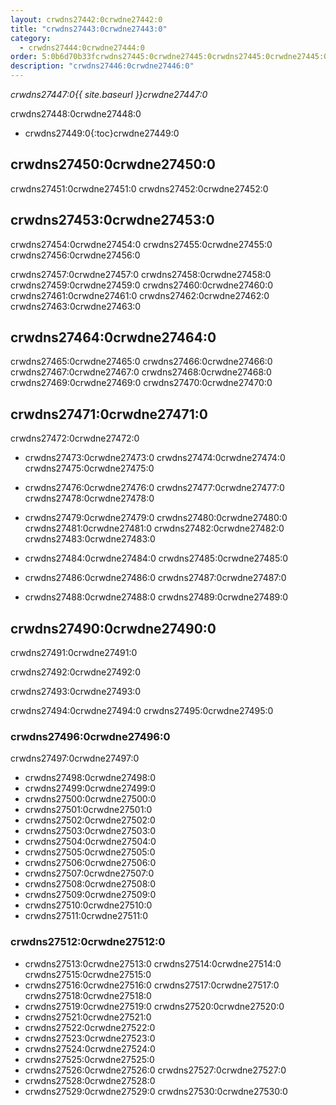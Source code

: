 ```yaml
---
layout: crwdns27442:0crwdne27442:0
title: "crwdns27443:0crwdne27443:0"
category:
  - crwdns27444:0crwdne27444:0
order: 5:0b6d70b33fcrwdns27445:0crwdne27445:0crwdns27445:0crwdne27445:0c7.894crwdns27445:0crwdne27445:01827crwdns27445:0crwdne27445:0
description: "crwdns27446:0crwdne27446:0"
---
```

*crwdns27447:0{{ site.baseurl }}crwdne27447:0*

crwdns27448:0crwdne27448:0

- crwdns27449:0{:toc}crwdne27449:0

## crwdns27450:0crwdne27450:0

crwdns27451:0crwdne27451:0 crwdns27452:0crwdne27452:0

## crwdns27453:0crwdne27453:0

crwdns27454:0crwdne27454:0 crwdns27455:0crwdne27455:0 crwdns27456:0crwdne27456:0

crwdns27457:0crwdne27457:0 crwdns27458:0crwdne27458:0 crwdns27459:0crwdne27459:0 crwdns27460:0crwdne27460:0 crwdns27461:0crwdne27461:0 crwdns27462:0crwdne27462:0 crwdns27463:0crwdne27463:0

## crwdns27464:0crwdne27464:0

crwdns27465:0crwdne27465:0 crwdns27466:0crwdne27466:0 crwdns27467:0crwdne27467:0 crwdns27468:0crwdne27468:0 crwdns27469:0crwdne27469:0 crwdns27470:0crwdne27470:0

## crwdns27471:0crwdne27471:0

crwdns27472:0crwdne27472:0

- crwdns27473:0crwdne27473:0 crwdns27474:0crwdne27474:0 crwdns27475:0crwdne27475:0

- crwdns27476:0crwdne27476:0 crwdns27477:0crwdne27477:0 crwdns27478:0crwdne27478:0

- crwdns27479:0crwdne27479:0 crwdns27480:0crwdne27480:0 crwdns27481:0crwdne27481:0 crwdns27482:0crwdne27482:0 crwdns27483:0crwdne27483:0

- crwdns27484:0crwdne27484:0 crwdns27485:0crwdne27485:0

- crwdns27486:0crwdne27486:0 crwdns27487:0crwdne27487:0

- crwdns27488:0crwdne27488:0 crwdns27489:0crwdne27489:0

## crwdns27490:0crwdne27490:0

crwdns27491:0crwdne27491:0

crwdns27492:0crwdne27492:0

crwdns27493:0crwdne27493:0

crwdns27494:0crwdne27494:0 crwdns27495:0crwdne27495:0

### crwdns27496:0crwdne27496:0

<!-- TODO: automate this from event-cataloger --> crwdns27497:0crwdne27497:0

- crwdns27498:0crwdne27498:0
- crwdns27499:0crwdne27499:0
- crwdns27500:0crwdne27500:0
- crwdns27501:0crwdne27501:0
- crwdns27502:0crwdne27502:0
- crwdns27503:0crwdne27503:0
- crwdns27504:0crwdne27504:0
- crwdns27505:0crwdne27505:0
- crwdns27506:0crwdne27506:0
- crwdns27507:0crwdne27507:0
- crwdns27508:0crwdne27508:0
- crwdns27509:0crwdne27509:0
- crwdns27510:0crwdne27510:0
- crwdns27511:0crwdne27511:0

### crwdns27512:0crwdne27512:0

- crwdns27513:0crwdne27513:0 crwdns27514:0crwdne27514:0 crwdns27515:0crwdne27515:0
- crwdns27516:0crwdne27516:0 crwdns27517:0crwdne27517:0 crwdns27518:0crwdne27518:0
- crwdns27519:0crwdne27519:0 crwdns27520:0crwdne27520:0
- crwdns27521:0crwdne27521:0
- crwdns27522:0crwdne27522:0
- crwdns27523:0crwdne27523:0
- crwdns27524:0crwdne27524:0
- crwdns27525:0crwdne27525:0
- crwdns27526:0crwdne27526:0 crwdns27527:0crwdne27527:0
- crwdns27528:0crwdne27528:0
- crwdns27529:0crwdne27529:0 crwdns27530:0crwdne27530:0